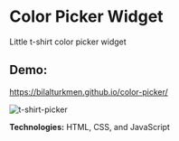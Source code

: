 # Color Picker Widget
Little t-shirt color picker widget 

## Demo:
https://bilalturkmen.github.io/color-picker/

![t-shirt-picker](https://user-images.githubusercontent.com/30315981/199305547-925a304d-df96-4204-9420-c504fae587ef.png)


**Technologies:** HTML, CSS, and JavaScript
